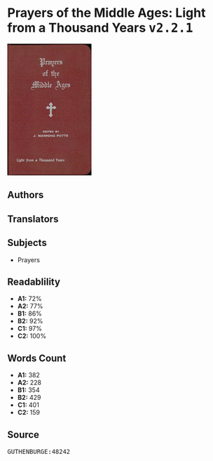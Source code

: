 # Prayers of the Middle Ages: Light from a Thousand Years <kbd>v2.2.1</kbd>

![](./cover.medium.jpg "")

## Authors



## Translators



## Subjects


 - Prayers

## Readablility


 - **A1:** 72%
 - **A2:** 77%
 - **B1:** 86%
 - **B2:** 92%
 - **C1:** 97%
 - **C2:** 100%

## Words Count


 - **A1:** 382
 - **A2:** 228
 - **B1:** 354
 - **B2:** 429
 - **C1:** 401
 - **C2:** 159

## Source


<kbd>GUTHENBURGE:48242</kbd>
